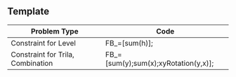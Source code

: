 ## Template

| Problem Type                      | Code                                 |
| --------------------------------- | ------------------------------------ |
| Constraint for Level              | FB_=[sum(h)];                        |
| Constraint for Trila, Combination | FB_=[sum(y);sum(x);xyRotation(y,x)]; |
 
 